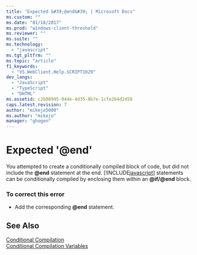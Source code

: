 ```yaml
---
title: "Expected &#39;@end&#39; | Microsoft Docs"
ms.custom: ""
ms.date: "01/18/2017"
ms.prod: "windows-client-threshold"
ms.reviewer: ""
ms.suite: ""
ms.technology: 
  - "javascript"
ms.tgt_pltfrm: ""
ms.topic: "article"
f1_keywords: 
  - "VS.WebClient.Help.SCRIPT1029"
dev_langs: 
  - "JavaScript"
  - "TypeScript"
  - "DHTML"
ms.assetid: c2608995-944e-4d35-8b7e-1cfe264d2458
caps.latest.revision: 7
author: "mikejo5000"
ms.author: "mikejo"
manager: "ghogen"
---
```

# Expected &#39;@end&#39;
You attempted to create a conditionally compiled block of code, but did not include the **@end** statement at the end. [!INCLUDE[javascript](../../javascript/includes/javascript-md.md)] statements can be conditionally compiled by enclosing them within an **@if/@end** block.  
  
### To correct this error  
  
-   Add the corresponding **@end** statement.  
  
## See Also  
 [Conditional Compilation](../../javascript/advanced/conditional-compilation-javascript.md)   
 [Conditional Compilation Variables](../../javascript/advanced/conditional-compilation-variables-javascript.md)